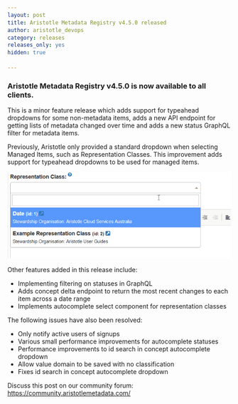 ```yaml
---
layout: post
title: Aristotle Metadata Registry v4.5.0 released
author: aristotle_devops
category: releases
releases_only: yes
hidden: true

---
```


### Aristotle Metadata Registry v4.5.0 is now available to all clients.

This is a minor feature release which adds support for typeahead dropdowns for some non-metadata items, adds a new API endpoint for getting lists of metadata changed over time and adds a new status GraphQL filter for metadata items.

Previously, Aristotle only provided a standard dropdown when selecting Managed Items, such as Representation Classes. This improvement adds support for typeahead dropdowns to be used for managed items.

![](/aristotle/images/blog/2020-10-19-rep_class_dropdown.gif "Representation class dropdown")


Other features added in this release include:

- Implementing filtering on statuses in GraphQL
- Adds concept delta endpoint to return the most recent changes to each item across a date range
- Implements autocomplete select component for representation classes

The following issues have also been resolved:

- Only notify active users of signups
- Various small performance improvements for autocomplete statuses
- Performance improvements to id search in concept autocomplete dropdown
- Allow value domain to be saved with no classification      
- Fixes id search in concept autocomplete dropdown 

Discuss this post on our community forum: https://community.aristotlemetadata.com/

